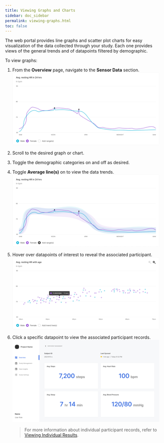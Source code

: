 ```yaml
---
title: Viewing Graphs and Charts
sidebar: doc_sidebar
permalink: viewing-graphs.html
toc: false
---
```


The web portal provides line graphs and scatter plot charts for easy visualization of the data collected through your study. Each one provides views of the general trends and of datapoints filtered by demographic.

To view graphs:

1. From the **Overview** page, navigate to the **Sensor Data** section.
    ![viewing-graphs-1](../../images/viewing-graphs-1.png)
2. Scroll to the desired graph or chart.
3. Toggle the demographic categories on and off as desired.
4. Toggle **Average line(s)** on to view the data trends.
    ![viewing-graphs-2](../../images/viewing-graphs-2.png)
5. Hover over datapoints of interest to reveal the associated participant.
    ![viewing-graphs-3](../../images/viewing-graphs-3.png)
6. Click a specific datapoint to view the associated participant records.
    ![viewing-graphs-4](../../images/viewing-graphs-4.png)

    > For more information about individual participant records, refer to [Viewing Individual Results](./viewing-individual-results.md).
